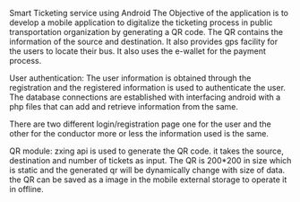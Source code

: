  Smart Ticketing service using Android
 	 The Objective of the application is to develop a mobile application to digitalize the ticketing process in public transportation organization by generating a QR code. The QR contains the information of the source and destination. It also provides gps facility for the users to locate their bus. It also uses the e-wallet for the payment process.

User authentication:
The user information is obtained through the registration and the registered information is used to authenticate the user.
The database connections are established with interfacing android with a php files that can add and retrieve information from the same.

There are two different login/registration page one for the user and the other for the conductor more or less the information used is the same.


QR module:
 zxing api is used to generate the QR code. it takes the source, destination and number of tickets as input. The QR is 200*200 in size which is static and the generated qr will be dynamically change with size of data. the QR can be saved as a image in the mobile external storage to operate it in offline.
 
 
